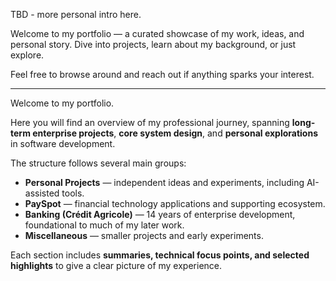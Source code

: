 TBD - more personal intro here.

Welcome to my portfolio — a curated showcase of my work, ideas, and personal story. Dive into projects, learn about my background, or just explore.

Feel free to browse around and reach out if anything sparks your interest.

---

Welcome to my portfolio.  

Here you will find an overview of my professional journey, spanning **long-term enterprise projects**, **core system design**, and **personal explorations** in software development.  

The structure follows several main groups:  

- **Personal Projects** — independent ideas and experiments, including AI-assisted tools.  
- **PaySpot** — financial technology applications and supporting ecosystem.  
- **Banking (Crédit Agricole)** — 14 years of enterprise development, foundational to much of my later work.  
- **Miscellaneous** — smaller projects and early experiments.  

Each section includes **summaries, technical focus points, and selected highlights** to give a clear picture of my experience.
